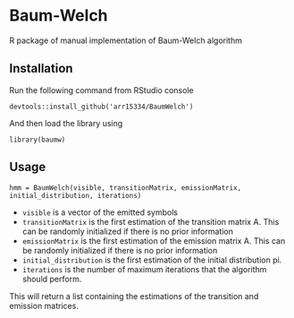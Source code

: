 # Baum-Welch

R package of manual implementation of Baum-Welch algorithm

## Installation

Run the following command from RStudio console

`devtools::install_github('arr15334/BaumWelch')`

And then load the library using

`library(baumw)`

## Usage

`hmm = BaumWelch(visible, transitionMatrix, emissionMatrix, initial_distribution, iterations)`

- `visible` is a vector of the emitted symbols
- `transitionMatrix` is the first estimation of the transition matrix A. This can be randomly initialized if there is no prior information
- `emissionMatrix` is the first estimation of the emission matrix A. This can be randomly initialized if there is no prior information
- `initial_distribution` is the first estimation of the initial distribution pi.
- `iterations` is the number of maximum iterations that the algorithm should perform.

This will return a list containing the estimations of the transition and emission matrices. 